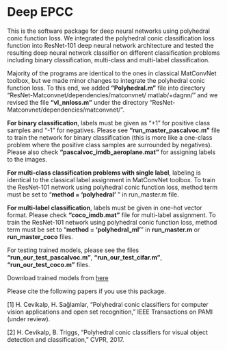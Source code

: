 # Deep EPCC

This is the software package for deep neural networks using polyhedral conic function loss. We integrated the polyhedral conic classification loss function into ResNet-101 deep neural network architecture and tested the resulting deep neural network classifier on different classification problems including binary classification, multi-class and multi-label classification. 

Majority of the programs are identical to the ones in classical MatConvNet toolbox, but we made minor changes to integrate the polyhedral conic function loss. To this end, we added **“Polyhedral.m”** file into directory “ResNet-Matconvnet/dependencies/matconvnet/ matlab/+dagnn/” and we revised the file **“vl_nnloss.m”** under the directory “ResNet-Matconvnet/dependencies/matconvnet/”.

**For binary classification**, labels must be given as “+1” for positive class samples and “-1” for negatives.  Please see **“run_master_pascalvoc.m”** file to train the network for binary classification (this is more like a one-class problem where the positive class samples are surrounded by negatives). Please also check **“pascalvoc_imdb_aeroplane.mat”** for assigning labels to the images.

**For multi-class classification problems with single label**, labeling is identical to the classical label assignment in MatConvNet toolbox.  To train the ResNet-101 network using polyhedral conic function loss, method term must be set to “**method = ‘polyhedral’** ” in run_master.m file.

**For multi-label classification**, labels must be given in one-hot vector format. Please check **“coco_imdb.mat”** file for multi-label assignment. To train the ResNet-101 network using polyhedral conic function loss, method term must be set to “**method = ‘polyhedral_ml’**” in **run_master.m** or **run_master_coco** files.

For testing trained models, please see the files **“run_our_test_pascalvoc.m”**, **“run_our_test_cifar.m”**, **“run_our_test_coco.m”** files.

Download trained models from [here](https://github.com/user/repo/blob/branch/other_file.md)

Please cite the following papers if you use this package.

[1] H. Cevikalp, H. Sağlamlar, “Polyhedral conic classifiers for computer vision applications and open set recognition,” IEEE Transactions on PAMI (under review).

[2] H. Cevikalp, B. Triggs, “Polyhedral conic classifiers for visual object detection and classification,” CVPR, 2017.
